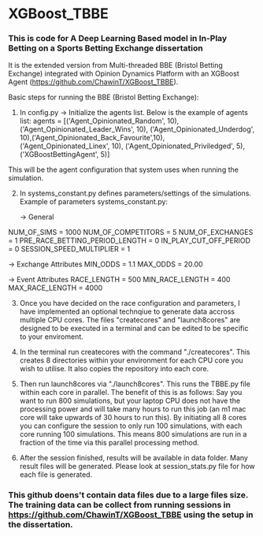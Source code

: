 # XGBoost_TBBE

### This is code for A Deep Learning Based model in In-Play Betting on a Sports Betting Exchange dissertation 

It is the extended version from Multi-threaded BBE (Bristol Betting Exchange) integrated with Opinion Dynamics Platform with an XGBoost Agent (https://github.com/ChawinT/XGBoost_TBBE). 


Basic steps for running the BBE (Bristol Betting Exchange): 
1. In config.py -> Initialize the agents list. Below is the example of agents list:
   agents = [('Agent_Opinionated_Random', 10), ('Agent_Opinionated_Leader_Wins', 10),
          ('Agent_Opinionated_Underdog', 10),('Agent_Opinionated_Back_Favourite',10),
          ('Agent_Opinionated_Linex', 10), ('Agent_Opinionated_Priviledged', 5),
          ('XGBoostBettingAgent', 5)]

This will be the agent configuration that system uses when running the simulation. 

2. In systems_constant.py defines parameters/settings of the simulations. Example of parameters  systems_constant.py:

   -> General

  NUM_OF_SIMS = 1000
  NUM_OF_COMPETITORS = 5
  NUM_OF_EXCHANGES = 1
  PRE_RACE_BETTING_PERIOD_LENGTH = 0
  IN_PLAY_CUT_OFF_PERIOD = 0
  SESSION_SPEED_MULTIPLIER = 1

  -> Exchange Attributes
  MIN_ODDS = 1.1
  MAX_ODDS = 20.00

  -> Event Attributes
  RACE_LENGTH = 500
  MIN_RACE_LENGTH = 400
  MAX_RACE_LENGTH = 4000

3. Once you have decided on the race configuration and parameters, I have implemented an optional technqiue to generate data accross multiple CPU cores. The files "createcores" and "launch8cores" are designed to be executed in a terminal and can be edited to be specific to your enviroment.

4. In the terminal run createcores with the command "./createcores". This creates 8 directories within your environment for each CPU core you wish to utilise. It also copies the repository into each core.

5. Then run launch8cores via "./launch8cores". This runs the TBBE.py file within each core in parallel. The benefit of this is as follows: Say you want to run 800 simulations, but your laptop CPU does not have the processing power and will take many hours to run this job (an m1 mac core will take upwards of 30 hours to run this). By initiating all 8 cores you can configure the session to only run 100 simulations, with each core running 100 simulations. This means 800 simulations are run in a fraction of the time via this parallel processing method. 



6. After the session finished, results will be available in data folder. Many result files will be generated. Please look at session_stats.py file for how each file is generated. 



### This github doens't contain data files due to a large files size. The training data can be collect from running sessions in https://github.com/ChawinT/XGBoost_TBBE using the setup in the dissertation. 

  

  






